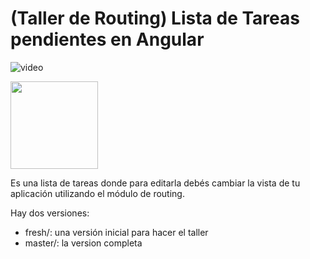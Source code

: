 # (Taller de Routing) Lista de Tareas pendientes en Angular

![video](video/demo.gif)

<img src="https://cloud.githubusercontent.com/assets/4549002/17751553/fa4e9aaa-649d-11e6-8593-5808b2c57611.png" height="140px" width="140px"></img>

Es una lista de tareas donde para editarla debés cambiar la vista de tu aplicación utilizando el módulo de routing.

Hay dos versiones:

* fresh/: una versión inicial para hacer el taller
* master/: la version completa
